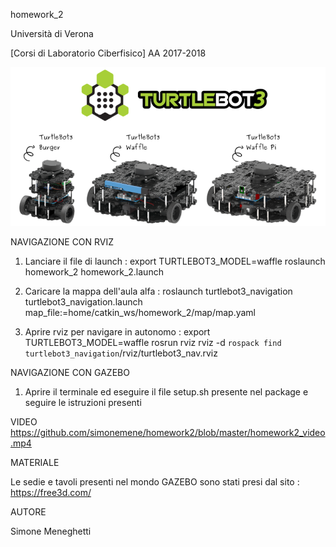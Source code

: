 homework_2

Università di Verona

[Corsi di Laboratorio Ciberfisico]
AA 2017-2018<br>

![homework2](https://github.com/simonemene/homework2/blob/master/immagine/1.png)

NAVIGAZIONE CON RVIZ

1. Lanciare il file di launch : 
	export TURTLEBOT3_MODEL=waffle  roslaunch homework_2 homework_2.launch

2. Caricare la mappa dell'aula alfa :
	roslaunch turtlebot3_navigation turtlebot3_navigation.launch map_file:=home/catkin_ws/homework_2/map/map.yaml


3. Aprire rviz per navigare in autonomo : 
	export TURTLEBOT3_MODEL=waffle   rosrun rviz rviz -d `rospack find turtlebot3_navigation`/rviz/turtlebot3_nav.rviz

NAVIGAZIONE CON GAZEBO

1. Aprire il terminale ed eseguire il file setup.sh presente nel package e seguire le istruzioni presenti

VIDEO
https://github.com/simonemene/homework2/blob/master/homework2_video.mp4

MATERIALE

Le sedie e tavoli presenti nel mondo GAZEBO sono stati presi dal sito : https://free3d.com/



AUTORE

Simone Meneghetti
